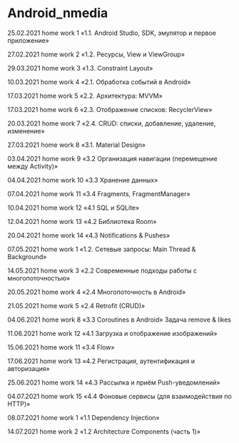 # Android_nmedia
25.02.2021 home work 1 «1.1. Android Studio, SDK, эмулятор и первое приложение»

27.02.2021 home work 2 «1.2. Ресурсы, View и ViewGroup»

29.03.2021 home work 3 «1.3. Constraint Layout»

10.03.2021 home work 4 «2.1. Обработка событий в Android»

17.03.2021 home work 5 «2.2. Архитектура: MVVM»

17.03.2021 home work 6 «2.3. Отображение списков: RecyclerView»

20.03.2021 home work 7 «2.4. CRUD: списки, добавление, удаление, изменение»

27.03.2021 home work 8 «3.1. Material Design»

03.04.2021 home work 9 «3.2 Организация навигации (перемещение между Activity)»

04.04.2021 home work 10 «3.3 Хранение данных»

07.04.2021 home work 11 «3.4 Fragments, FragmentManager»

10.04.2021 home work 12 «4.1 SQL и SQLite»

12.04.2021 home work 13 «4.2 Библиотека Room»

20.04.2021 home work 14 «4.3 Notifications & Pushes»

07.05.2021 home work 1 «1.2. Сетевые запросы: Main Thread & Background»

14.05.2021 home work 3 «2.2 Современные подходы работы с многопоточностью»

20.05.2021 home work 4 «2.4 Многопоточность в Android»

21.05.2021 home work 5 «2.4 Retrofit (CRUD)»

04.06.2021 home work 8 «3.3 Coroutines в Android» Задача remove & likes

11.06.2021 home work 12 «4.1 Загрузка и отображение изображений»

15.06.2021 home work 11 «3.4 Flow»

17.06.2021 home work 13 «4.2 Регистрация, аутентификация и авторизация»

25.06.2021 home work 14 «4.3 Рассылка и приём Push-уведомлений»

04.07.2021 home work 15 «4.4 Фоновые сервисы (для взаимодействия по HTTP)»

08.07.2021 home work 1 «1.1 Dependency Injection»

14.07.2021 home work 2 «1.2 Architecture Components (часть 1)»